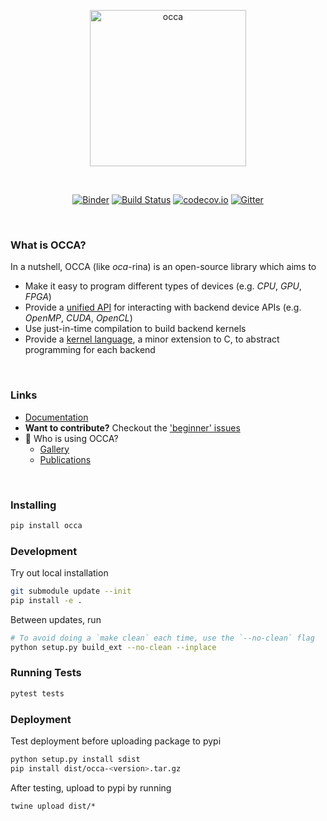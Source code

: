 <p align="center">
  <a href="https://libocca.org">
    <img alt="occa" src="https://libocca.org/assets/images/logo/blue.svg" width=250>
  </a>
</p>
&nbsp;
<p align="center">
  <a href="https://mybinder.org/v2/gh/libocca/occa.py/0.4.0?filepath=notebooks%2FTutorial.ipynb"><img alt="Binder" src="https://mybinder.org/badge.svg"></a>
  <a href="https://travis-ci.org/libocca/occa.py"><img alt="Build Status" src="https://travis-ci.org/libocca/occa.py.svg?branch=master"></a>
  <a href="https://codecov.io/github/libocca/occa.py"><img alt="codecov.io" src="https://codecov.io/github/libocca/occa.py/coverage.svg"></a>
  <a href="https://gitter.im/libocca/occa?utm_source=badge&utm_medium=badge&utm_campaign=pr-badge&utm_content=badge"><img alt="Gitter" src="https://badges.gitter.im/libocca/occa.svg"></a>
</p>

&nbsp;

### What is OCCA?

In a nutshell, OCCA (like *oca*-rina) is an open-source library which aims to

- Make it easy to program different types of devices (e.g. _CPU_, _GPU_, _FPGA_)
- Provide a [unified API](https://libocca.org/#/guide/occa/introduction) for interacting with backend device APIs (e.g. _OpenMP_, _CUDA_, _OpenCL_)
- Use just-in-time compilation to build backend kernels
- Provide a [kernel language](https://libocca.org/#/guide/okl/introduction), a minor extension to C, to abstract programming for each backend

&nbsp;

### Links

- [Documentation](https://libocca.org)
- **Want to contribute?** Checkout the ['beginner' issues](https://github.com/libocca/occa/labels/beginner)
- 🌟 Who is using OCCA?
  - [Gallery](https://libocca.org/#/gallery)
  - [Publications](https://libocca.org/#/publications)

&nbsp;

### Installing

```bash
pip install occa
```

### Development

Try out local installation

```bash
git submodule update --init
pip install -e .
```

Between updates, run

```bash
# To avoid doing a `make clean` each time, use the `--no-clean` flag
python setup.py build_ext --no-clean --inplace
```

### Running Tests

```bash
pytest tests
```

### Deployment

Test deployment before uploading package to pypi

```bash
python setup.py install sdist
pip install dist/occa-<version>.tar.gz
```

After testing, upload to pypi by running

```
twine upload dist/*
```
